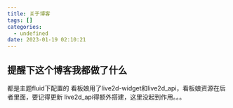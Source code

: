 ```yaml
---
title: 关于博客
tags: []
categories:
  - undefined
date: 2023-01-19 02:10:21
---
```

## 提醒下这个博客我都做了什么
都是主题fluid下配置的
看板娘用了live2d-widget和live2d_api，看板娘资源在后者里面，要记得更新
live2d_api得额外搭建，这里没起到作用。。。
